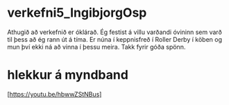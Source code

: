 # verkefni5_IngibjorgOsp
Athugið að verkefnið er óklárað. Ég festist á villu varðandi óvininn sem varð til þess að ég rann út á tíma. Er núna í keppnisfreð í Roller Derby í köben og mun því ekki ná að vinna í þessu meira.
Takk fyrir góða spönn. 
# hlekkur á myndband
[https://youtu.be/hbwwZStNBus]
